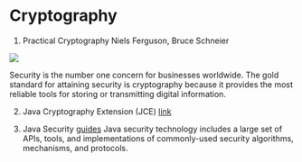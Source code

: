 # Cryptography

1. Practical Cryptography Niels Ferguson, Bruce Schneier

![](https://images-na.ssl-images-amazon.com/images/I/41LLwfr27lL._SX397_BO1,204,203,200_.jpg)


Security is the number one concern for businesses worldwide. The gold standard for attaining security is cryptography because it provides the most reliable tools for storing or transmitting digital information.

2.  Java Cryptography Extension (JCE) [link](http://www.oracle.com/technetwork/java/javasebusiness/downloads/java-archive-downloads-java-plat-419418.html#JCE-1_2_2-G-JS)

3. Java Security [guides](http://docs.oracle.com/javase/8/docs/technotes/guides/security/)
Java security technology includes a large set of APIs, tools, and implementations of commonly-used security algorithms, mechanisms, and protocols.
